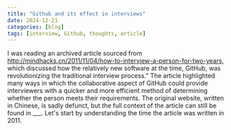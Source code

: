 ```yaml
---
title: "Github and its effect in interviews"
date: 2024-12-21
categories: [blog]
tags: [interview, Github, thoughts, article]
---
```

  I was reading an archived article sourced from http://mindhacks.cn/2011/11/04/how-to-interview-a-person-for-two-years, which discussed how the relatively new software at the time, GitHub, was revolutionizing the traditional interview process." The article highlighted many ways in which the collaborative aspect of GitHub could provide interviewers with a quicker and more efficient method of determining whether the person meets their requirements. The original website, written in Chinese, is sadly defunct, but the full context of the article can still be found in ___.
  Let's start by understanding the time the article was written in 2011. 
